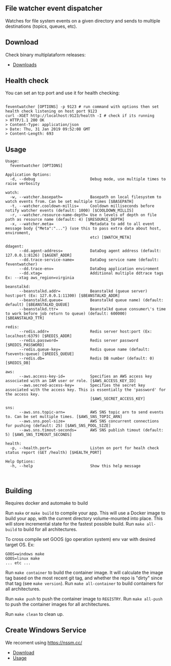## File watcher event dispatcher

Watches for file system events on a given directory and sends to multiple destinations (topics, queues, etc).

## Download

Check binary multiplataform releases:
   - [Downloads](https://github.com/gmrodrigues/feventwatcher/releases)

## Health check

You can set an tcp port and use it for health checking:

```Shell

feventwatcher [OPTIONS] -p 9123 # run command with options then set health check listening on host port 9123
curl -XGET http://localhost:9123/health -I # check if its running
> HTTP/1.1 200 OK
> Content-Type: application/json
> Date: Thu, 31 Jan 2019 09:52:08 GMT
> Content-Length: 693
```

## Usage

```Shell
Usage:
  feventwatcher [OPTIONS]

Application Options:
  -d, --debug                        Debug mode, use multiple times to raise verbosity

watch:
  -w, --watcher.basepath=            Basepath on local filesystem to watch events from. Can be set multiple times [$BASEPATH]
  -t, --watcher.cooldown-millis=     Cooldown milliseconds before notify watcher events (default: 1000) [$COOLDOWN_MILLIS]
  -r, --watcher.resource-name-depth= Use n levels of depth on file path as resource name (default: 4) [$RESOURCE_DEPTH]
  -x, --watcher.meta=                Metadata to add to all event message body {"Meta":"..."} (use this to pass extra data about host, enviroment,
                                     etc) [$WATCH_META]

ddagent:
      --dd.agent-address=            DataDog agent address (default: 127.0.0.1:8126) [$AGENT_ADDR]
      --dd.trace-service-name=       DataDog service name (default: feventwatcher)
      --dd.trace-env=                DataDog application enviroment
      --dd.xtag=                     Additional multiple ddtrace tags Ex: --xtag aws_region=virginia

beanstalkd:
      --beanstalkd.addr=             Beanstalkd (queue server) host:port (Ex: 127.0.0.1:11300) [$BEANSTALKD_ADDR]
      --beanstalkd.queue=            Beanstalkd queue name) (default: default) [$BEANSTALKD_QUEUE]
      --beanstalkd.ttr=              Beanstalkd queue consumer\'s time to work before job return to queue) (default: 600000) [$BEANSTALKD_TTR]

redis:
      --redis.addr=                  Redis server host:port (Ex: localhost:6379) [$REDIS_ADDR]
      --redis.password=              Redis server password [$REDIS_PASSWORD]
      --redis.queue-key=             Redis queue name (default: fsevents:queue) [$REDIS_QUEUE]
      --redis.db=                    Redis DB number (default: 0) [$REDIS_DB]

aws:
      --aws.access-key-id=           Specifies an AWS access key associated with an IAM user or role. [$AWS_ACCESS_KEY_ID]
      --aws.secred-access-key=       Specifies the secret key associated with the access key. This is essentially the 'password' for the access key.
                                     [$AWS_SECRET_ACCESS_KEY]

sns:
      --aws.sns.topic-arn=           AWS SNS topic arn to send events to. Can be set multiple times. [$AWS_SNS_TOPIC_ARN]
      --aws.sns.pool-size=           AWS SNS concurrent connections for pushing (default: 25) [$AWS_SNS_POOL_SIZE]
      --aws.sns.timout-seconds=      AWS SNS publish timout (default: 5) [$AWS_SNS_TIMEOUT_SECONDS]

health:
  -p, --health.port=                 Listen on port for healh check status report (GET /health) [$HEALTH_PORT]

Help Options:
  -h, --help                         Show this help message



```

## Building

Requires docker and automake to build

Run `make` or `make build` to compile your app.  This will use a Docker image
to build your app, with the current directory volume-mounted into place.  This
will store incremental state for the fastest possible build.  Run `make
all-build` to build for all architectures.

To cross compile set GOOS (go operation system) env var with desired target OS. Ex:
```Shell
GOOS=windows make
GOOS=linux make
... etc ...
```

Run `make container` to build the container image.  It will calculate the image
tag based on the most recent git tag, and whether the repo is "dirty" since
that tag (see `make version`).  Run `make all-container` to build containers
for all architectures.

Run `make push` to push the container image to `REGISTRY`.  Run `make all-push`
to push the container images for all architectures.

Run `make clean` to clean up.

## Create Windows Service

We recoment using https://nssm.cc/
 - [Download](https://nssm.cc/download)
 - [Usage](https://nssm.cc/usage)
